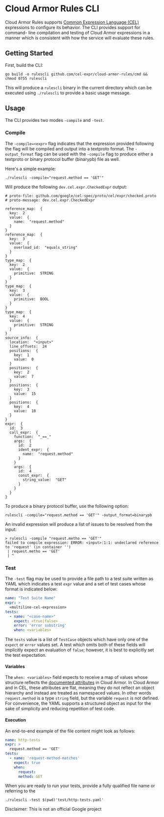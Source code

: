 # Cloud Armor Rules CLI

Cloud Armor Rules supports [Common Expression Language (CEL)](https://cel.dev)
expressions to configure its behavior. The CLI provides support for command-
line compilation and testing of Cloud Armor expressions in a manner which is
consistent with how the service will evaluate these rules.

## Getting Started

First, build the CLI:

```
go build -o rulescli github.com/cel-expr/cloud-armor-rules/cmd && chmod 0755 rulescli
```

This will produce a `rulescli` binary in the current directory which can be
executed using `./rulescli` to provide a basic usage message.

## Usage

The CLI provides two modes `-compile` and `-test`.

### Compile

The `-compile=<expr>` flag indicates that the expression provided following the
flag will be compiled and output into a textproto format. The `-output_format`
flag can be used with the `-compile` flag to produce either a textproto or
binary protocol buffer (binarypb) file as well.

Here's a simple example:

```
./rulescli -compile="request.method == 'GET'"
```

Will produce the following `dev.cel.expr.CheckedExpr` output:

```
# proto-file: github.com/google/cel-spec/proto/cel/expr/checked.proto
# proto-message: dev.cel.expr.CheckedExpr

reference_map:  {
  key:  2
  value:  {
    name:  "request.method"
  }
}
reference_map:  {
  key:  3
  value:  {
    overload_id:  "equals_string"
  }
}
type_map:  {
  key:  2
  value:  {
    primitive:  STRING
  }
}
type_map:  {
  key:  3
  value:  {
    primitive:  BOOL
  }
}
type_map:  {
  key:  4
  value:  {
    primitive:  STRING
  }
}
source_info:  {
  location:  "<input>"
  line_offsets:  24
  positions:  {
    key:  1
    value:  0
  }
  positions:  {
    key:  2
    value:  7
  }
  positions:  {
    key:  3
    value:  15
  }
  positions:  {
    key:  4
    value:  18
  }
}
expr:  {
  id:  3
  call_expr:  {
    function:  "_==_"
    args:  {
      id:  2
      ident_expr:  {
        name:  "request.method"
      }
    }
    args:  {
      id:  4
      const_expr:  {
        string_value:  "GET"
      }
    }
  }
}
```

To produce a binary protocol buffer, use the following option:

```
rulescli -compile="request.method == 'GET'" -output_format=binarypb
```

An invalid expression will produce a list of issues to be resolved from the
input:

```
> rulescli -compile "request.metho == 'GET'"
failed to compile expression: ERROR: <input>:1:1: undeclared reference to 'request' (in container '')
 | request.metho == 'GET'
 | ^
```

### Test

The `-test` flag may be used to provide a file path to a test suite written as
YAML which indicates a test `expr` value and a set of test cases whose format
is indicated below:

```yaml
name: "Test Suite Name"
expr: >
  <multiline-cel-expression>
tests:
  - name: "<case-name>"
    expect: <true|false>
    error: 'error substring'
    when: <variables>
```

The `tests` value is a list of `TestCase` objects which have only one of the
`expect` or `error` values set. A test which omits both of these fields will
implicitly expect an evaluation of `false`; however, it is best to explicitly
set the test expectation.

#### Variables

The `when: <variables>` field expects to receive a map of values whose structure
reflects the
[documented attributes](https://cloud.google.com/armor/docs/rules-language-reference#attributes)
in Cloud Armor. In Cloud Armor and in CEL, these attributes are flat, meaning
they do not reflect an object hierarchy and instead are treated as namespaced
values. In other words `request.method` is a type `string` field, but the
variable `request` is not defined. For convenience, the YAML supports a
structured object as input for the sake of simplicity and reducing repetition
of test code.

#### Execution

An end-to-end example of the file content might look as follows:

```yaml
name: http-tests
expr: >
  request.method == 'GET'
tests:
  - name: 'request-method-matches'
    expect: true
    when:
      request:
      method: GET
```

When you are ready to run your tests, provide a fully qualified file name or
referring to the

```
./rulescli -test $(pwd)'test/http-tests.yaml'
```

Disclaimer: This is not an official Google project
